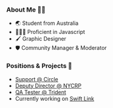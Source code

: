 ### About Me 👋🏻
- 🌏 Student from Australia
- 👨🏻‍💻 Proficient in Javascript 
- 🖌️ Graphic Designer
- 🛡️ Community Manager & Moderator

### Positions & Projects 🔭
- [Support @ Circle](https://circlebot.xyz)
- [Deputy Director @ NYCRP](https://nycrp.xyz/)
- [QA Tester @ Trident](https://tridentbot.xyz/)
- Currently working on [Swift Link](https://github.com/Summerlytz/Swift-Link)
